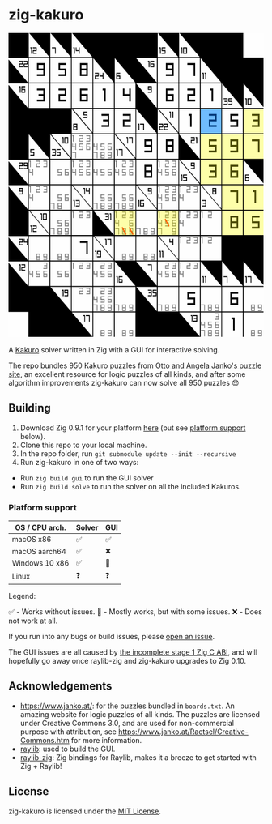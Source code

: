 # zig-kakuro

<p align="center">
  <img width="600" height="600" src="solve.gif">
</p>


A [Kakuro](https://en.wikipedia.org/wiki/Kakuro) solver written in Zig with a GUI for interactive solving.

The repo bundles 950 Kakuro puzzles from [Otto and Angela Janko's puzzle site](https://www.janko.at/Raetsel/Kakuro/), an excellent resource for logic puzzles of all kinds, and after some algorithm improvements zig-kakuro can now solve all 950 puzzles 😎

## Building

1. Download Zig 0.9.1 for your platform [here](https://ziglang.org/download/) (but see [platform support](#platform-support) below).
1. Clone this repo to your local machine.
1. In the repo folder, run `git submodule update --init --recursive`
1. Run zig-kakuro in one of two ways:
  - Run `zig build gui` to run the GUI solver
  - Run `zig build solve` to run the solver on all the included Kakuros.

### Platform support

| OS / CPU arch. | Solver  | GUI |
|----------------|---------|-----|
| macOS x86      | ✅      | ✅  |
| macOS aarch64  | ✅      | ❌  |
| Windows 10 x86 | ✅      | 🐛  |
| Linux          | ❓      | ❓  |

Legend:

✅ - Works without issues.
🐛 - Mostly works, but with some issues.
❌ - Does not work at all.

If you run into any bugs or build issues, please [open an issue](https://github.com/schmee/zig-kakuro/issues/new).

The GUI issues are all caused by [the incomplete stage 1 Zig C ABI](https://github.com/ziglang/zig/issues/1481), and will hopefully go away once raylib-zig and zig-kakuro upgrades to Zig 0.10.

## Acknowledgements

- https://www.janko.at/: for the puzzles bundled in `boards.txt`. An amazing website for logic puzzles of all kinds. The puzzles are licensed under Creative Commons 3.0, and are used for non-commercial purpose with attribution, see https://www.janko.at/Raetsel/Creative-Commons.htm for more information.
- [raylib](https://www.raylib.com/): used to build the GUI.
- [raylib-zig](https://github.com/Not-Nik/raylib-zig): Zig bindings for Raylib, makes it a breeze to get started with Zig + Raylib!

## License

zig-kakuro is licensed under the [MIT License](https://choosealicense.com/licenses/mit/).
